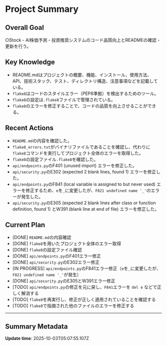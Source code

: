 # Project Summary

## Overall Goal
ClStock - AI株価予測・投資推奨システムのコード品質向上とREADMEの確認・更新を行う。

## Key Knowledge
- README.mdはプロジェクトの概要、機能、インストール、使用方法、API、技術スタック、テスト、ディレクトリ構造、注意事項などを記載している。
- `flake8`はコードのスタイルエラー（PEP8準拠）を検出するためのツール。
- `flake8`の設定は`.flake8`ファイルで管理されている。
- `flake8`のエラーを修正することで、コードの品質を向上させることができる。

## Recent Actions
- `README.md`の内容を確認した。
- `flake8_errors.txt`がバイナリファイルであることを確認し、代わりに`flake8`コマンドを実行してプロジェクト全体のエラーを取得した。
- `flake8`の設定ファイル`.flake8`を確認した。
- `api/endpoints.py`のF401 (unused import) エラーを修正した。
- `api/security.py`のE302 (expected 2 blank lines, found 1) エラーを修正した。
- `api/endpoints.py`のF841 (local variable is assigned to but never used) エラーを修正するため、`e`を`_`に変更したが、`F821 undefined name '_'`のエラーが発生した。
- `api/security.py`のE305 (expected 2 blank lines after class or function definition, found 1) とW391 (blank line at end of file) エラーを修正した。

## Current Plan
- [DONE] `README.md`の内容確認
- [DONE] `flake8`を用いたプロジェクト全体のエラー取得
- [DONE] `flake8`の設定ファイル確認
- [DONE] `api/endpoints.py`のF401エラー修正
- [DONE] `api/security.py`のE302エラー修正
- [IN PROGRESS] `api/endpoints.py`のF841エラー修正（`e`を`_`に変更したが、`F821 undefined name '_'`が発生）
- [DONE] `api/security.py`のE305とW391エラー修正
- [TODO] `api/endpoints.py`の修正を元に戻し、`F841`エラーを `del e` などで正しく解消する
- [TODO] `flake8`を再実行し、修正が正しく適用されていることを確認する
- [TODO] `flake8`で指摘された他のファイルのエラーを修正する

---

## Summary Metadata
**Update time**: 2025-10-03T05:07:55.107Z 
